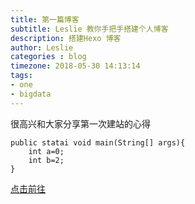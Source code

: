 ```yaml
---
title: 第一篇博客
subtitle: Leslie 教你手把手搭建个人博客
description: 搭建Hexo 博客
author: Leslie
categories : blog
timezone: 2018-05-30 14:13:14
tags:
- one
- bigdata
---
```

 很高兴和大家分享第一次建站的心得

```
public statai void main(String[] args){
    int a=0;
    int b=2;
}
```

[点击前往]("httts://www.baidu.com")